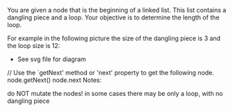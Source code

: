 You are given a node that is the beginning of a linked list. This list contains a dangling piece and a loop. Your objective is to determine the length of the loop.

For example in the following picture the size of the dangling piece is 3 and the loop size is 12:

- See svg file for diagram

// Use the `getNext' method or 'next' property to get the following node.
node.getNext()
node.next
Notes:

do NOT mutate the nodes!
in some cases there may be only a loop, with no dangling piece